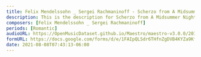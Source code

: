 ```yaml
---
title: Felix Mendelssohn _ Sergei Rachmaninoff - Scherzo from A Midsummer Night's Dream (1)
description: This is the description for Scherzo from A Midsummer Night's Dream by Felix Mendelssohn _ Sergei Rachmaninoff
composers: [Felix Mendelssohn _ Sergei Rachmaninoff]
periods: [Romantic]
audioURL: https://OpenMusicDataset.github.io/Maestro/maestro-v3.0.0/2011/MIDI-Unprocessed_03_R3_2011_MID--AUDIO_R3-D1_05_Track05_wav.midi
formURL: https://docs.google.com/forms/d/e/1FAIpQLSdr6THfnZgDVB4KYZa9KfptQ830SHtmQk1DeHrrA2eidBoY_w/viewform
date: 2021-08-08T07:43:13-06:00
---
```

